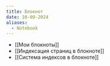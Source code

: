 ```yaml
---
title: Блокнот
date: 10-09-2024
aliases:
  - Notebook
---
```

- [[Мои блокноты]]
- [[Индексация страниц в блокноте]]
- [[Система индексов в блокноте]]